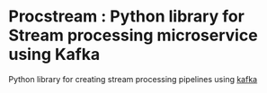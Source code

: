 # Procstream : Python library for Stream processing microservice using Kafka
Python library for creating stream processing pipelines using [kafka](https://kafka.apache.org)
